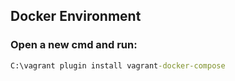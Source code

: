 Docker Environment
-----------------------------------

### Open a new cmd and run:

```cmd
C:\vagrant plugin install vagrant-docker-compose
```
